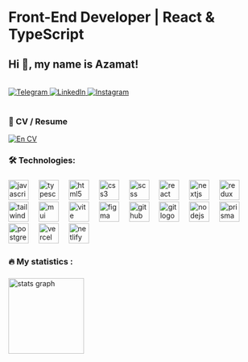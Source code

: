 <div align="start">
  <h1> Front-End Developer | React & TypeScript</h1>
  <h2>Hi 👋, my name is Azamat!</h2>
  

  <br/>

  <div>
    <a href="https://t.me/NKernel" target="_blank">
      <img src="https://img.shields.io/badge/Telegram-2CA5E0?style=for-the-badge&logo=telegram&logoColor=white" alt="Telegram" />
    </a>
    <a href="https://www.linkedin.com/in/azamat-uzakov-6b4188348/" target="_blank">
      <img src="https://img.shields.io/badge/LinkedIn-0A66C2?style=for-the-badge&logo=linkedin&logoColor=white" alt="LinkedIn" />
    </a>
    <a href="https://www.instagram.com/18_.aza._1?igsh=czhuaW1lM2NvZ2Vw" target="_blank">
      <img src="https://img.shields.io/badge/Instagram-E4405F?style=for-the-badge&logo=instagram&logoColor=white" alt="Instagram" />
    </a>
  </div>
</div>
<br>


###


<h3 align="left">📄 CV / Resume</h3>

<div align="left">
  <a href="https://docs.google.com/document/d/1zUHIMtTrAuGWk_ZhViWfnevpw3LxN8M-f-2Kt4gkqjs/edit?usp=sharing" target="_blank">
    <img src="https://img.shields.io/badge/CV%20(En)-FF9800?style=for-the-badge&logo=adobeacrobatreader&logoColor=white" alt=" En CV" />
  </a>
</div>


###
###

<h3 align="left">🛠 Technologies:</h3>


###

<div align="left">
<!-- Языки программирования -->
<img src="https://cdn.jsdelivr.net/gh/devicons/devicon/icons/javascript/javascript-original.svg" height="40" alt="javascript logo" />
<img width="12" />
<img src="https://cdn.jsdelivr.net/gh/devicons/devicon/icons/typescript/typescript-original.svg" height="40" alt="typescript logo" />
<img width="12" />

<!-- Фронтенд-технологии -->
<img src="https://cdn.jsdelivr.net/gh/devicons/devicon/icons/html5/html5-original.svg" height="40" alt="html5 logo" />
<img width="12" />
<img src="https://cdn.jsdelivr.net/gh/devicons/devicon/icons/css3/css3-original.svg" height="40" alt="css3 logo" />
<img width="12" />
<img src="https://cdn.jsdelivr.net/gh/devicons/devicon/icons/sass/sass-original.svg" height="40" alt="scss logo" />
<img width="12" />


<!-- Фреймворки и библиотеки -->
<img src="https://cdn.jsdelivr.net/gh/devicons/devicon/icons/react/react-original.svg" height="40" alt="react logo" />
<img width="12" />
<img src="https://cdn.jsdelivr.net/gh/devicons/devicon/icons/nextjs/nextjs-original.svg" height="40" alt="nextjs logo" />
<img width="12" />
<img src="https://cdn.jsdelivr.net/gh/devicons/devicon/icons/redux/redux-original.svg" height="40" alt="redux logo" />
<img width="12" />

<!-- Стилизация -->
<img src="https://skillicons.dev/icons?i=tailwind" height="40" alt="tailwindcss logo" />
<img width="12" />

<img src="https://skillicons.dev/icons?i=mui" height="40" alt="mui logo" />
<img width="12" />
<!-- Сборщики и инструменты -->
<img src="https://skillicons.dev/icons?i=vite" height="40" alt="vite logo" />
<img width="12" />

<!-- Здесь можно добавить UI-библиотеки, если они есть -->

<!-- Дизайн-инструменты -->
<img src="https://skillicons.dev/icons?i=figma" height="40" alt="figma logo" />
<img width="12" />

<!-- Контроль версий -->
<img src="https://skillicons.dev/icons?i=github" height="40" alt="github logo" />
<img width="12" />
<img src="https://skillicons.dev/icons?i=git" height="40" alt="git logo" />
<img width="12" />

<!-- Backend -->
<img src="https://skillicons.dev/icons?i=nodejs" height="40" alt="nodejs logo" />
<img width="12" />

<!-- ORM -->
<img src="https://skillicons.dev/icons?i=prisma" height="40" alt="prisma logo" />
<img width="12" />

<!-- Базы данных -->
<img src="https://skillicons.dev/icons?i=postgresql" height="40" alt="postgresql logo" />
<img width="12" />

<!-- Хостинг / деплой -->
<img src="./publick/vercel.ico" height="40" alt="vercel logo" />
<img width="12" /> 
<img src="https://www.vectorlogo.zone/logos/netlify/netlify-icon.svg" height="40" alt="netlify logo" />
<img width="12" />



</div>

###
###

<h3 align="left">🔥   My statistics :</h3>

###




###

<div align="left">
<img  src="https://github-readme-stats.vercel.app/api?username=AzamatUzakov&show_icons=true&theme=dracula" height="150" alt="stats graph" />


</div>

###
